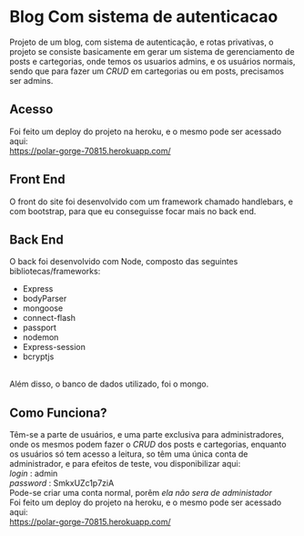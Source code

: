 # Blog Com sistema de autenticacao
 Projeto de um blog, com sistema de autenticação, e rotas privativas, o projeto se consiste basicamente
 em gerar um sistema de gerenciamento de posts e cartegorias, onde temos os usuarios admins, e os
 usuários normais, sendo que para fazer um *CRUD* em cartegorias ou em posts, precisamos ser
 admins.
 <br/>
## Acesso
 Foi feito um deploy do projeto na heroku, e o mesmo pode ser acessado aqui:
<br/>
https://polar-gorge-70815.herokuapp.com/

 ## Front End
 O front do site foi desenvolvido com um framework chamado handlebars, e com bootstrap, para que
 eu conseguisse focar mais no back end.

 ## Back End
 O back foi desenvolvido com Node, composto das seguintes bibliotecas/frameworks:
  * Express
  * bodyParser
  * mongoose
  * connect-flash
  * passport
  * nodemon
  * Express-session
  * bcryptjs
  <br/>
Além disso, o banco de dados utilizado, foi o mongo.

## Como Funciona?
Têm-se a parte de usuários, e uma parte exclusiva para administradores, onde os mesmos podem
fazer o *CRUD* dos posts e cartegorias, enquanto os usuários só tem acesso a leitura, so têm
uma única conta de administrador, e para efeitos de teste, vou disponibilizar aqui:
<br/>
*login* : admin
<br/>
*password* : SmkxUZc1p7ziA
<br/>
Pode-se criar uma conta normal, porêm *ela não sera de administador*
<br/>
Foi feito um deploy do projeto na heroku, e o mesmo pode ser acessado aqui:
<br/>
https://polar-gorge-70815.herokuapp.com/
